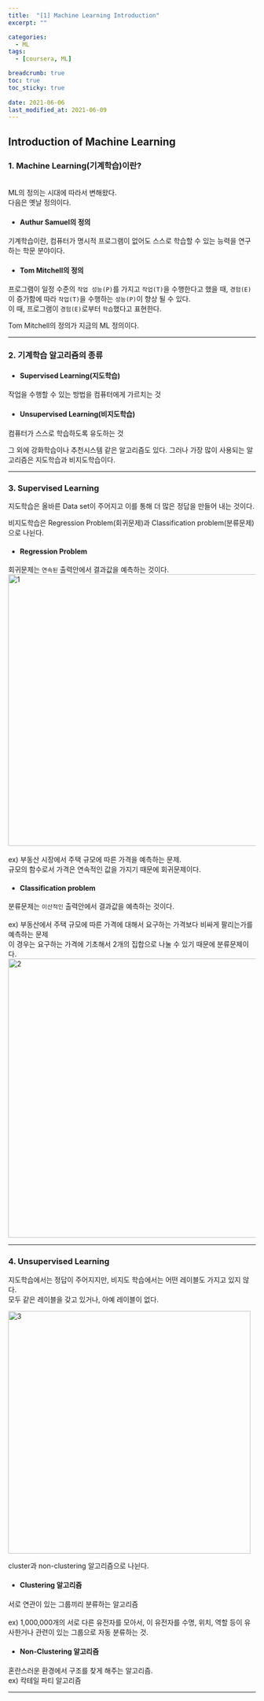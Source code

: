 ```yaml
---
title:  "[1] Machine Learning Introduction"
excerpt: ""

categories:
  - ML
tags:
  - [coursera, ML]

breadcrumb: true
toc: true
toc_sticky: true
 
date: 2021-06-06
last_modified_at: 2021-06-09
---
```

## Introduction of Machine Learning

### 1. Machine Learning(기계학습)이란?
<br>
ML의 정의는 시대에 따라서 변해왔다.<br>
다음은 옛날 정의이다.<br>

* #### Authur Samuel의 정의
기계학습이란, 컴퓨터가 명시적 프로그램이 없어도 스스로 학습할 수 있는 능력을 연구하는 학문 분야이다.<br>

* #### Tom Mitchell의 정의
프로그램이 일정 수준의 `작업 성능(P)`를 가지고 `작업(T)`을 수행한다고 했을 때, `경험(E)`이 증가함에 따라 `작업(T)`을 수행하는 `성능(P)`이 향상 될 수 있다.<br>
이 때, 프로그램이 `경험(E)`로부터 `학습`했다고 표현한다.<br>

Tom Mitchell의 정의가 지금의 ML 정의이다.<br>
<hr>

### 2. 기계학습 알고리즘의 종류

* #### Supervised Learning(지도학습) 
작업을 수행할 수 있는 방법을 컴퓨터에게 가르치는 것<br>

* #### Unsupervised Learning(비지도학습)
컴퓨터가 스스로 학습하도록 유도하는 것<Br>

그 외에 강화학습이나 추천시스템 같은 알고리즘도 있다. 그러나 가장 많이 사용되는 알고리즘은 지도학습과 비지도학습이다.<br>
<hr>

### 3. Supervised Learning

지도학습은 올바른 Data set이 주어지고 이를 통해 더 많은 정답을 만들어 내는 것이다.<br>

비지도학습은 Regression Problem(회귀문제)과 Classification problem(분류문제)으로 나뉜다.<br>

* #### Regression Problem
회귀문제는 `연속된` 출력안에서 결과값을 예측하는 것이다.<br>
<img width="552" alt="1" src="https://user-images.githubusercontent.com/41818011/121335387-7fe43f00-c955-11eb-8644-c5882f4de51d.png"><br>
<br>
ex) 부동산 시장에서 주택 규모에 따른 가격을 예측하는 문제.<br>
규모의 함수로서 가격은 연속적인 값을 가지기 때문에 회귀문제이다.<br>

* #### Classification problem
분류문제는 `이산적인` 출력안에서 결과값을 예측하는 것이다.<br>
<br>
ex) 부동산에서 주택 규모에 따른 가격에 대해서 요구하는 가격보다 비싸게 팔리는가를 예측하는 문제<br>
이 경우는  요구하는 가격에 기초해서 2개의 집합으로 나눌 수 있기 때문에 분류문제이다.<br>
<img width="567" alt="2" src="https://user-images.githubusercontent.com/41818011/121335433-8d012e00-c955-11eb-94fe-f931c752bb6e.png"><br>
<hr>

### 4. Unsupervised Learning

지도학습에서는 정답이 주어지지만, 비지도 학습에서는 어떤 레이블도 가지고 있지 않다.<br>
모두 같은 레이블을 갖고 있거나, 아예 레이블이 없다.<br>

<img width="493" alt="3" src="https://user-images.githubusercontent.com/41818011/121335506-9ee2d100-c955-11eb-9c4a-0c84293b366d.png"><br>

cluster과 non-clustering 알고리즘으로 나뉜다.<br>

* #### Clustering 알고리즘
서로 연관이 있는 그룹끼리 분류하는 알고리즘<br><br>
ex) 1,000,000개의 서로 다른 유전자를 모아서, 이 유전자를 수명, 위치, 역할 등이 유사한거나 관련이 있는 그룹으로 자동 분류하는 것.<br>

* #### Non-Clustering 알고리즘
혼란스러운 환경에서 구조를 찾게 해주는 알고리즘.<br>
ex) 칵테일 파티 알고리즘<br>
<hr>